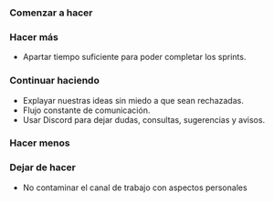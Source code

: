 ### Comenzar a hacer


### Hacer más

- Apartar tiempo suficiente para poder completar los sprints.

### Continuar haciendo

- Explayar nuestras ideas sin miedo a que sean rechazadas.
- Flujo constante de comunicación.
- Usar Discord para dejar dudas, consultas, sugerencias y avisos.


### Hacer menos


### Dejar de hacer

- No contaminar el canal de trabajo con aspectos personales